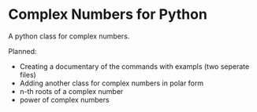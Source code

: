 # Complex Numbers for Python
A python class for complex numbers.

Planned:
- Creating a documentary of the commands with exampls (two seperate files)
- Adding another class for complex numbers in polar form
- n-th roots of a complex number
- power of complex numbers
